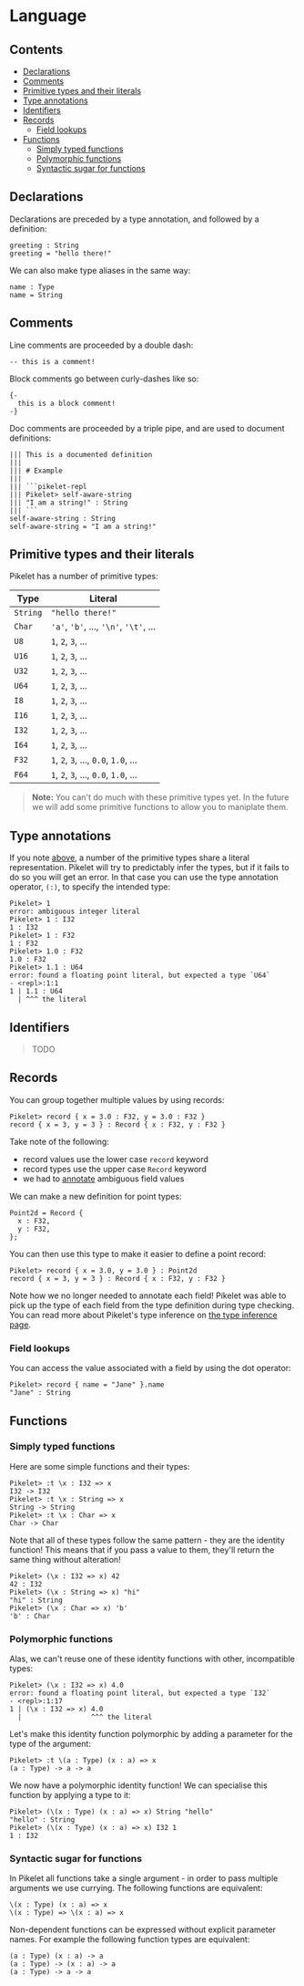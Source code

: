# Language

## Contents

- [Declarations](#declarations)
- [Comments](#comments)
- [Primitive types and their literals](#primitive-types-and-their-literals)
- [Type annotations](#type-annotations)
- [Identifiers](#identifiers)
- [Records](#records)
  - [Field lookups](#field-lookups)
- [Functions](#functions)
  - [Simply typed functions](#simply-typed-functions)
  - [Polymorphic functions](#polymorphic-functions)
  - [Syntactic sugar for functions](#syntactic-sugar-for-functions)


## Declarations

Declarations are preceded by a type annotation, and followed by a definition:

```pikelet
greeting : String
greeting = "hello there!"
```

We can also make type aliases in the same way:

```pikelet
name : Type
name = String
```

## Comments

Line comments are proceeded by a double dash:

```pikelet
-- this is a comment!
```

Block comments go between curly-dashes like so:

```pikelet
{-
  this is a block comment!
-}
```

Doc comments are proceeded by a triple pipe, and are used to document
definitions:

```pikelet
||| This is a documented definition
|||
||| # Example
|||
||| ```pikelet-repl
||| Pikelet> self-aware-string
||| "I am a string!" : String
||| ```
self-aware-string : String
self-aware-string = "I am a string!"
```

## Primitive types and their literals

Pikelet has a number of primitive types:

| Type     | Literal                                |
|----------|----------------------------------------|
| `String` | `"hello there!"`                       |
| `Char`   | `'a'`, `'b'`, ..., `'\n'`, `'\t'`, ... |
| `U8`     | `1`, `2`, `3`, ...                     |
| `U16`    | `1`, `2`, `3`, ...                     |
| `U32`    | `1`, `2`, `3`, ...                     |
| `U64`    | `1`, `2`, `3`, ...                     |
| `I8`     | `1`, `2`, `3`, ...                     |
| `I16`    | `1`, `2`, `3`, ...                     |
| `I32`    | `1`, `2`, `3`, ...                     |
| `I64`    | `1`, `2`, `3`, ...                     |
| `F32`    | `1`, `2`, `3`, ..., `0.0`, `1.0`, ...  |
| `F64`    | `1`, `2`, `3`, ..., `0.0`, `1.0`, ...  |

> **Note:** You can't do much with these primitive types yet. In the future we
> will add some primitive functions to allow you to maniplate them.

## Type annotations

If you note [above](#primitive-types-and-their-literals), a number of the
primitive types share a literal representation. Pikelet will try to predictably
infer the types, but if it fails to do so you will get an error. In that case
you can use the type annotation operator, `(:)`, to specify the intended type:

```pikelet-repl
Pikelet> 1
error: ambiguous integer literal
Pikelet> 1 : I32
1 : I32
Pikelet> 1 : F32
1 : F32
Pikelet> 1.0 : F32
1.0 : F32
Pikelet> 1.1 : U64
error: found a floating point literal, but expected a type `U64`
- <repl>:1:1
1 | 1.1 : U64
  | ^^^ the literal
```

## Identifiers

> TODO

## Records

You can group together multiple values by using records:

```pikelet-repl
Pikelet> record { x = 3.0 : F32, y = 3.0 : F32 }
record { x = 3, y = 3 } : Record { x : F32, y : F32 }
```

Take note of the following:

- record values use the lower case `record` keyword
- record types use the upper case `Record` keyword
- we had to [annotate](#type-annotations) ambiguous field values

We can make a new definition for point types:

```pikelet
Point2d = Record {
  x : F32,
  y : F32,
};
```

You can then use this type to make it easier to define a point record:

```pikelet-repl
Pikelet> record { x = 3.0, y = 3.0 } : Point2d
record { x = 3, y = 3 } : Record { x : F32, y : F32 }
```

Note how we no longer needed to annotate each field! Pikelet was able to pick up
the type of each field from the type definition during type checking. You can
read more about Pikelet's type inference on [the type inference page](./type-inference).

### Field lookups

You can access the value associated with a field by using the dot operator:

```pikelet-repl
Pikelet> record { name = "Jane" }.name
"Jane" : String
```

## Functions

### Simply typed functions

Here are some simple functions and their types:

```pikelet-repl
Pikelet> :t \x : I32 => x
I32 -> I32
Pikelet> :t \x : String => x
String -> String
Pikelet> :t \x : Char => x
Char -> Char
```

Note that all of these types follow the same pattern - they are the identity
function! This means that if you pass a value to them, they'll return the same
thing without alteration!

```pikelet-repl
Pikelet> (\x : I32 => x) 42
42 : I32
Pikelet> (\x : String => x) "hi"
"hi" : String
Pikelet> (\x : Char => x) 'b'
'b' : Char
```

### Polymorphic functions

Alas, we can't reuse one of these identity functions with other, incompatible
types:

```pikelet-repl
Pikelet> (\x : I32 => x) 4.0
error: found a floating point literal, but expected a type `I32`
- <repl>:1:17
1 | (\x : I32 => x) 4.0
  |                 ^^^ the literal
```

Let's make this identity function polymorphic by adding a parameter for the type
of the argument:

```pikelet-repl
Pikelet> :t \(a : Type) (x : a) => x
(a : Type) -> a -> a
```

We now have a polymorphic identity function! We can specialise this function by
applying a type to it:

```pikelet-repl
Pikelet> (\(x : Type) (x : a) => x) String "hello"
"hello" : String
Pikelet> (\(x : Type) (x : a) => x) I32 1
1 : I32
```

### Syntactic sugar for functions

In Pikelet all functions take a single argument - in order to pass multiple
arguments we use currying. The following functions are equivalent:

```pikelet
\(x : Type) (x : a) => x
\(x : Type) => \(x : a) => x
```

Non-dependent functions can be expressed without explicit parameter names. For
example the following function types are equivalent:

```pikelet
(a : Type) (x : a) -> a
(a : Type) -> (x : a) -> a
(a : Type) -> a -> a
```
